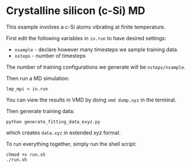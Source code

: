 # Crystalline silicon (c-Si) MD

This example involves a c-Si atoms vibrating at finite temperature.

First edit the following variables in `in.run` to have desired settings:

* `nsample` - declare however many timesteps we sample training data. 
* `nsteps` - number of timesteps

The number of training configurations we generate will be `nsteps/nsample`.

Then run a MD simulation:

    lmp_mpi < in.run

You can view the results in VMD by doing `vmd dump.xyz` in the terminal. 

Then generate training data:

    python generate_fitting_data_exyz.py

which creates `data.xyz` in extended xyz format.

To run everything together, simply run the shell script:

    chmod +x run.sh
    ./run.sh

